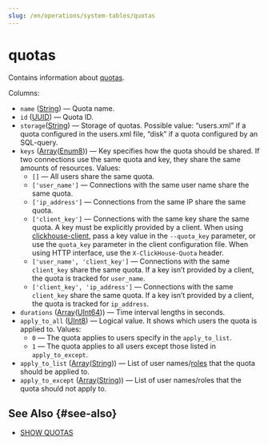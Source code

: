 ```yaml
---
slug: /en/operations/system-tables/quotas
---
```

# quotas

Contains information about [quotas](../../operations/system-tables/quotas.md).

Columns:
- `name` ([String](../../sql-reference/data-types/string.md)) — Quota name.
- `id` ([UUID](../../sql-reference/data-types/uuid.md)) — Quota ID.
- `storage`([String](../../sql-reference/data-types/string.md)) — Storage of quotas. Possible value: “users.xml” if a quota configured in the users.xml file, “disk” if a quota configured by an SQL-query.
- `keys` ([Array](../../sql-reference/data-types/array.md)([Enum8](../../sql-reference/data-types/enum.md))) — Key specifies how the quota should be shared. If two connections use the same quota and key, they share the same amounts of resources. Values:
    - `[]` — All users share the same quota.
    - `['user_name']` — Connections with the same user name share the same quota.
    - `['ip_address']` — Connections from the same IP share the same quota.
    - `['client_key']` — Connections with the same key share the same quota. A key must be explicitly provided by a client. When using [clickhouse-client](../../interfaces/cli.md), pass a key value in the `--quota_key` parameter, or use the `quota_key` parameter in the client configuration file. When using HTTP interface, use the `X-ClickHouse-Quota` header.
    - `['user_name', 'client_key']` — Connections with the same `client_key` share the same quota. If a key isn’t provided by a client, the quota is tracked for `user_name`.
    - `['client_key', 'ip_address']` — Connections with the same `client_key` share the same quota. If a key isn’t provided by a client, the quota is tracked for `ip_address`.
- `durations` ([Array](../../sql-reference/data-types/array.md)([UInt64](../../sql-reference/data-types/int-uint.md))) — Time interval lengths in seconds.
- `apply_to_all` ([UInt8](../../sql-reference/data-types/int-uint.md#uint-ranges)) — Logical value. It shows which users the quota is applied to. Values:
    - `0` — The quota applies to users specify in the `apply_to_list`.
    - `1` — The quota applies to all users except those listed in `apply_to_except`.
- `apply_to_list` ([Array](../../sql-reference/data-types/array.md)([String](../../sql-reference/data-types/string.md))) — List of user names/[roles](../../guides/sre/user-management/index.md#role-management) that the quota should be applied to.
- `apply_to_except` ([Array](../../sql-reference/data-types/array.md)([String](../../sql-reference/data-types/string.md))) — List of user names/roles that the quota should not apply to.

## See Also {#see-also}

- [SHOW QUOTAS](../../sql-reference/statements/show.md#show-quotas-statement)

